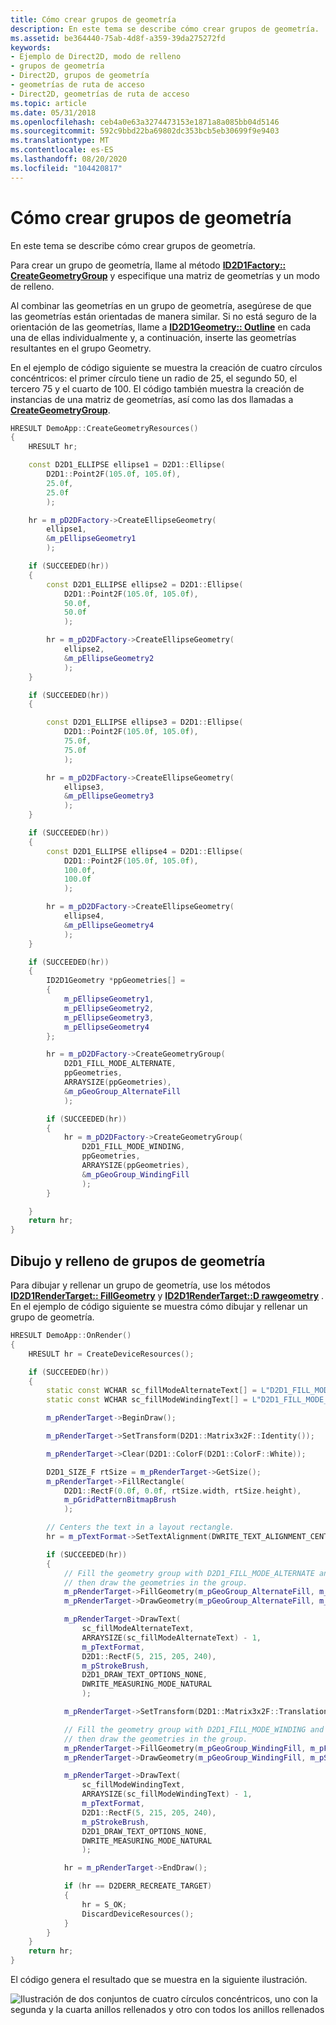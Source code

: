 ```yaml
---
title: Cómo crear grupos de geometría
description: En este tema se describe cómo crear grupos de geometría.
ms.assetid: be364440-75ab-4d8f-a359-39da275272fd
keywords:
- Ejemplo de Direct2D, modo de relleno
- grupos de geometría
- Direct2D, grupos de geometría
- geometrías de ruta de acceso
- Direct2D, geometrías de ruta de acceso
ms.topic: article
ms.date: 05/31/2018
ms.openlocfilehash: ceb4a0e63a3274473153e1871a8a085bb04d5146
ms.sourcegitcommit: 592c9bbd22ba69802dc353bcb5eb30699f9e9403
ms.translationtype: MT
ms.contentlocale: es-ES
ms.lasthandoff: 08/20/2020
ms.locfileid: "104420817"
---
```

# <a name="how-to-create-geometry-groups"></a>Cómo crear grupos de geometría

En este tema se describe cómo crear grupos de geometría.

Para crear un grupo de geometría, llame al método [**ID2D1Factory:: CreateGeometryGroup**](/windows/win32/api/d2d1/nf-d2d1-id2d1factory-creategeometrygroup) y especifique una matriz de geometrías y un modo de relleno.

Al combinar las geometrías en un grupo de geometría, asegúrese de que las geometrías están orientadas de manera similar. Si no está seguro de la orientación de las geometrías, llame a [**ID2D1Geometry:: Outline**](/windows/win32/api/d2d1/nf-d2d1-id2d1geometry-outline(constd2d1_matrix_3x2_f__float_id2d1simplifiedgeometrysink)) en cada una de ellas individualmente y, a continuación, inserte las geometrías resultantes en el grupo Geometry.

En el ejemplo de código siguiente se muestra la creación de cuatro círculos concéntricos: el primer círculo tiene un radio de 25, el segundo 50, el tercero 75 y el cuarto de 100. El código también muestra la creación de instancias de una matriz de geometrías, así como las dos llamadas a [**CreateGeometryGroup**](/windows/win32/api/d2d1/nf-d2d1-id2d1factory-creategeometrygroup).


```C++
HRESULT DemoApp::CreateGeometryResources()
{
    HRESULT hr;

    const D2D1_ELLIPSE ellipse1 = D2D1::Ellipse(
        D2D1::Point2F(105.0f, 105.0f),
        25.0f,
        25.0f
        );

    hr = m_pD2DFactory->CreateEllipseGeometry(
        ellipse1,
        &m_pEllipseGeometry1
        );

    if (SUCCEEDED(hr))
    {
        const D2D1_ELLIPSE ellipse2 = D2D1::Ellipse(
            D2D1::Point2F(105.0f, 105.0f),
            50.0f,
            50.0f
            );

        hr = m_pD2DFactory->CreateEllipseGeometry(
            ellipse2,
            &m_pEllipseGeometry2
            );
    }

    if (SUCCEEDED(hr))
    {

        const D2D1_ELLIPSE ellipse3 = D2D1::Ellipse(
            D2D1::Point2F(105.0f, 105.0f),
            75.0f,
            75.0f
            );

        hr = m_pD2DFactory->CreateEllipseGeometry(
            ellipse3,
            &m_pEllipseGeometry3
            );
    }

    if (SUCCEEDED(hr))
    {
        const D2D1_ELLIPSE ellipse4 = D2D1::Ellipse(
            D2D1::Point2F(105.0f, 105.0f),
            100.0f,
            100.0f
            );

        hr = m_pD2DFactory->CreateEllipseGeometry(
            ellipse4,
            &m_pEllipseGeometry4
            );
    }

    if (SUCCEEDED(hr))
    {
        ID2D1Geometry *ppGeometries[] =
        {
            m_pEllipseGeometry1,
            m_pEllipseGeometry2,
            m_pEllipseGeometry3,
            m_pEllipseGeometry4
        };

        hr = m_pD2DFactory->CreateGeometryGroup(
            D2D1_FILL_MODE_ALTERNATE,
            ppGeometries,
            ARRAYSIZE(ppGeometries),
            &m_pGeoGroup_AlternateFill
            );

        if (SUCCEEDED(hr))
        {
            hr = m_pD2DFactory->CreateGeometryGroup(
                D2D1_FILL_MODE_WINDING,
                ppGeometries,
                ARRAYSIZE(ppGeometries),
                &m_pGeoGroup_WindingFill
                );
        }

    }
    return hr;
}
```



## <a name="drawing-and-filling-of-geometry-groups"></a>Dibujo y relleno de grupos de geometría

Para dibujar y rellenar un grupo de geometría, use los métodos [**ID2D1RenderTarget:: FillGeometry**](/windows/win32/api/d2d1/nf-d2d1-id2d1rendertarget-fillgeometry) y [**ID2D1RenderTarget::D rawgeometry**](/windows/win32/api/d2d1/nf-d2d1-id2d1rendertarget-drawgeometry) . En el ejemplo de código siguiente se muestra cómo dibujar y rellenar un grupo de geometría.


```C++
HRESULT DemoApp::OnRender()
{
    HRESULT hr = CreateDeviceResources();

    if (SUCCEEDED(hr))
    {
        static const WCHAR sc_fillModeAlternateText[] = L"D2D1_FILL_MODE_ALTERNATE";
        static const WCHAR sc_fillModeWindingText[] = L"D2D1_FILL_MODE_WINDING";

        m_pRenderTarget->BeginDraw();

        m_pRenderTarget->SetTransform(D2D1::Matrix3x2F::Identity());

        m_pRenderTarget->Clear(D2D1::ColorF(D2D1::ColorF::White));

        D2D1_SIZE_F rtSize = m_pRenderTarget->GetSize();
        m_pRenderTarget->FillRectangle(
            D2D1::RectF(0.0f, 0.0f, rtSize.width, rtSize.height),
            m_pGridPatternBitmapBrush
            );

        // Centers the text in a layout rectangle.
        hr = m_pTextFormat->SetTextAlignment(DWRITE_TEXT_ALIGNMENT_CENTER);

        if (SUCCEEDED(hr))
        {
            // Fill the geometry group with D2D1_FILL_MODE_ALTERNATE and
            // then draw the geometries in the group.
            m_pRenderTarget->FillGeometry(m_pGeoGroup_AlternateFill, m_pFillBrush);
            m_pRenderTarget->DrawGeometry(m_pGeoGroup_AlternateFill, m_pStrokeBrush, 1.0f);

            m_pRenderTarget->DrawText(
                sc_fillModeAlternateText,
                ARRAYSIZE(sc_fillModeAlternateText) - 1,
                m_pTextFormat,
                D2D1::RectF(5, 215, 205, 240),
                m_pStrokeBrush,
                D2D1_DRAW_TEXT_OPTIONS_NONE,
                DWRITE_MEASURING_MODE_NATURAL
                );

            m_pRenderTarget->SetTransform(D2D1::Matrix3x2F::Translation(300, 0));

            // Fill the geometry group with D2D1_FILL_MODE_WINDING and
            // then draw the geometries in the group.
            m_pRenderTarget->FillGeometry(m_pGeoGroup_WindingFill, m_pFillBrush);
            m_pRenderTarget->DrawGeometry(m_pGeoGroup_WindingFill, m_pStrokeBrush, 1.0f);

            m_pRenderTarget->DrawText(
                sc_fillModeWindingText,
                ARRAYSIZE(sc_fillModeWindingText) - 1,
                m_pTextFormat,
                D2D1::RectF(5, 215, 205, 240),
                m_pStrokeBrush,
                D2D1_DRAW_TEXT_OPTIONS_NONE,
                DWRITE_MEASURING_MODE_NATURAL
                );

            hr = m_pRenderTarget->EndDraw();

            if (hr == D2DERR_RECREATE_TARGET)
            {
                hr = S_OK;
                DiscardDeviceResources();
            }
        }
    }
    return hr;
}
```



El código genera el resultado que se muestra en la siguiente ilustración.

![Ilustración de dos conjuntos de cuatro círculos concéntricos, uno con la segunda y la cuarta anillos rellenados y otro con todos los anillos rellenados](images/create-geometry-group.png)

 

 